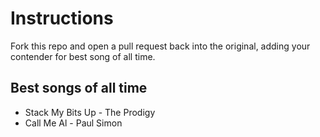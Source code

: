 # Instructions
Fork this repo and open a pull request back into the original, adding your contender for best song of all time.

## Best songs of all time

* Stack My Bits Up - The Prodigy
* Call Me Al - Paul Simon

